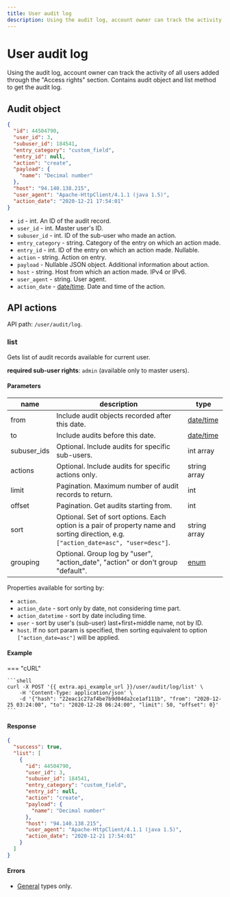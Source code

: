 ```yaml
---
title: User audit log 
description: Using the audit log, account owner can track the activity of all users added through the "Access rights" section.Contains audit object and list method to get the audit log.
---
```


# User audit log

Using the audit log, account owner can track the activity of all users added through the "Access rights" section. Contains
audit object and list method to get the audit log.


## Audit object

```json
{
  "id": 44504790,
  "user_id": 3,
  "subuser_id": 184541,
  "entry_category": "custom_field",
  "entry_id": null,
  "action": "create",
  "payload": {
    "name": "Decimal number"
  },
  "host": "94.140.138.215",
  "user_agent": "Apache-HttpClient/4.1.1 (java 1.5)",
  "action_date": "2020-12-21 17:54:01"
}
```

* `id` - int. An ID of the audit record.
* `user_id` - int. Master user's ID.
* `subuser_id` - int. ID of the sub-user who made an action.
* `entry_category` - string. Category of the entry on which an action made.
* `entry_id` - int. ID of the entry on which an action made. Nullable.
* `action` - string. Action on entry.
* `payload` - Nullable JSON object. Additional information about action.
* `host` - string. Host from which an action made. IPv4 or IPv6.
* `user_agent` - string. User agent.
* `action_date` - [date/time](../../../../getting-started/introduction.md#data-types). Date and time of the action.


## API actions

API path: `/user/audit/log`.

### list

Gets list of audit records available for current user.

**required sub-user rights**: `admin` (available only to master users).

#### Parameters

| name        | description                                                                                                                           | type                                                                |
|-------------|---------------------------------------------------------------------------------------------------------------------------------------|---------------------------------------------------------------------|
| from        | Include audit objects recorded after this date.                                                                                       | [date/time](../../../../getting-started/introduction.md#data-types) |
| to          | Include audits before this date.                                                                                                      | [date/time](../../../../getting-started/introduction.md#data-types) |
| subuser_ids | Optional. Include audits for specific sub-users.                                                                                      | int array                                                           |
| actions     | Optional. Include audits for specific actions only.                                                                                   | string array                                                        |
| limit       | Pagination. Maximum number of audit records to return.                                                                                | int                                                                 |
| offset      | Pagination. Get audits starting from.                                                                                                 | int                                                                 |
| sort        | Optional. Set of sort options. Each option is a pair of property name and sorting direction, e.g. `["action_date=asc", "user=desc"]`. | string array                                                        |
| grouping    | Optional. Group log by "user", "action_date", "action" or don't group "default".                                                      | [enum](../../../../getting-started/introduction.md#data-types)      |

Properties available for sorting by:

* `action`.
* `action_date` - sort only by date, not considering time part.
* `action_datetime` - sort by date including time.
* `user` - sort by user's (sub-user) last+first+middle name, not by ID.
* `host`.
If no sort param is specified, then sorting equivalent to option `["action_date=asc"]` will be applied.

#### Example

=== "cURL"

    ```shell
    curl -X POST '{{ extra.api_example_url }}/user/audit/log/list' \
        -H 'Content-Type: application/json' \
        -d '{"hash": "22eac1c27af4be7b9d04da2ce1af111b", "from": "2020-12-25 03:24:00", "to": "2020-12-28 06:24:00", "limit": 50, "offset": 0}'
    ```

#### Response

```json
{
  "success": true,
  "list": [
    {
      "id": 44504790,
      "user_id": 3,
      "subuser_id": 184541,
      "entry_category": "custom_field",
      "entry_id": null,
      "action": "create",
      "payload": {
        "name": "Decimal number"
      },
      "host": "94.140.138.215",
      "user_agent": "Apache-HttpClient/4.1.1 (java 1.5)",
      "action_date": "2020-12-21 17:54:01"
    }
  ]
}
```

#### Errors

* [General](../../../../getting-started/errors.md#error-codes) types only.
